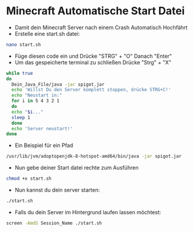 # Minecraft Automatische Start Datei

* Damit dein Minecraft Server nach einem Crash Automatisch Hochfährt
* Erstelle eine start.sh datei:

```bash
nano start.sh
```

* Füge diesen code ein und Drücke "STRG" + "O" Danach "Enter"
* Um das gespeicherte terminal zu schließen Drücke "Strg" + "X" 

```bash
while true
do
  Dein_Java_File/java -jar spigot.jar
  echo 'Willst Du den Server komplett stoppen, drücke STRG+C!'
  echo "Neustart in:"
  for i in 5 4 3 2 1
  do
  echo "$i..."
  sleep 1
  done
  echo 'Server neustart!'
done
```

* Ein Beispiel für ein Pfad 

```bash
/usr/lib/jvm/adoptopenjdk-8-hotspot-amd64/bin/java -jar spigot.jar
```

* Nun gebe deiner Start datei rechte zum Ausführen
 
```bash
chmod +x start.sh
```

* Nun kannst du dein server starten:

```bash
./start.sh
```

* Falls du dein Server im Hintergrund laufen lassen möchtest:

```bash
screen -AmdS Session_Name ./start.sh
```
